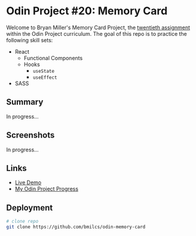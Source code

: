 # Odin Project #20: Memory Card

Welcome to Bryan Miller's Memory Card Project, the [twentieth assignment](https://www.theodinproject.com/lessons/node-path-javascript-memory-card) within the Odin Project curriculum. The goal of this repo is to practice the following skill sets:

- React
  - Functional Components
  - Hooks
    - `useState`
    - `useEffect`
- SASS

## Summary

In progress...

## Screenshots

In progress...

## Links

- [Live Demo](https://bmilcs.github.io/odin-memory-card/)
- [My Odin Project Progress](https://github.com/bmilcs/odin-project)

## Deployment

```sh
# clone repo
git clone https://github.com/bmilcs/odin-memory-card


```
